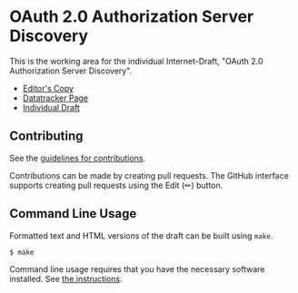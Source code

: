 # OAuth 2.0 Authorization Server Discovery

This is the working area for the individual Internet-Draft, "OAuth 2.0 Authorization Server Discovery".

* [Editor's Copy](https://aaronpk.github.io/oauth-authorization-server-discovery/#go.draft-parecki-oauth-authorization-server-discovery.html)
* [Datatracker Page](https://datatracker.ietf.org/doc/draft-parecki-oauth-authorization-server-discovery)
* [Individual Draft](https://datatracker.ietf.org/doc/html/draft-parecki-oauth-authorization-server-discovery)
<!--
* [Compare Editor's Copy to Individual Draft](https://aaronpk.github.io/oauth-authorization-server-discovery/#go.draft-parecki-oauth-authorization-server-discovery.diff)
-->

## Contributing

See the
[guidelines for contributions](https://github.com/aaronpk/oauth-authorization-server-discovery/blob/main/CONTRIBUTING.md).

Contributions can be made by creating pull requests.
The GitHub interface supports creating pull requests using the Edit (✏) button.


## Command Line Usage

Formatted text and HTML versions of the draft can be built using `make`.

```sh
$ make
```

Command line usage requires that you have the necessary software installed.  See
[the instructions](https://github.com/martinthomson/i-d-template/blob/main/doc/SETUP.md).

